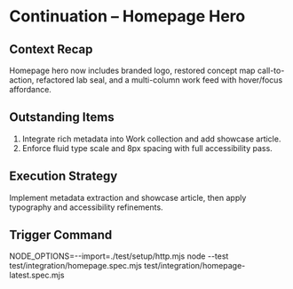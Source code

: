# Continuation – Homepage Hero

## Context Recap

Homepage hero now includes branded logo, restored concept map call-to-action, refactored lab seal,
and a multi-column work feed with hover/focus affordance.

## Outstanding Items

1. Integrate rich metadata into Work collection and add showcase article.
2. Enforce fluid type scale and 8px spacing with full accessibility pass.

## Execution Strategy

Implement metadata extraction and showcase article, then apply typography and accessibility
refinements.

## Trigger Command

NODE_OPTIONS=--import=./test/setup/http.mjs node --test test/integration/homepage.spec.mjs
test/integration/homepage-latest.spec.mjs
